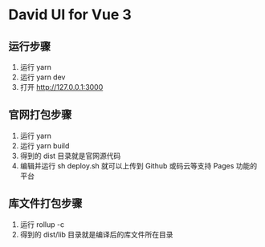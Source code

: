 # David UI for Vue 3

## 运行步骤

1. 运行 yarn
2. 运行 yarn dev
3. 打开 http://127.0.0.1:3000

## 官网打包步骤
1. 运行 yarn
2. 运行 yarn build
3. 得到的 dist 目录就是官网源代码
4. 编辑并运行 sh deploy.sh 就可以上传到 Github 或码云等支持 Pages 功能的平台

## 库文件打包步骤

1. 运行 rollup -c
2. 得到的 dist/lib 目录就是编译后的库文件所在目录